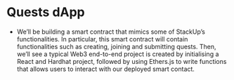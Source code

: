 # Quests dApp

- We’ll be building a smart contract that mimics some of StackUp’s functionalities. In particular, this smart contract will contain functionalities such as creating, joining and submitting quests. Then, we’ll see a typical Web3 end-to-end project is created by initialising a React and Hardhat project, followed by using Ethers.js to write functions that allows users to interact with our deployed smart contact.
